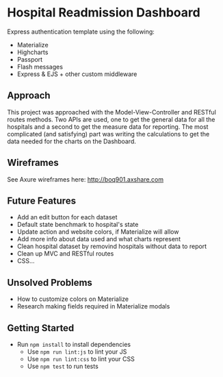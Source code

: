 # Hospital Readmission Dashboard

Express authentication template using the following:
* Materialize 
* Highcharts
* Passport 
* Flash messages 
* Express & EJS + other custom middleware 

## Approach
This project was approached with the Model-View-Controller and RESTful routes methods. Two APIs are used, one to get the general data for all the hospitals and a second to get the measure data for reporting. 
The most complicated (and satisfying) part was writing the calculations to get the data needed for the charts on the Dashboard.

## Wireframes
See Axure wireframes here: http://boq901.axshare.com

## Future Features
* Add an edit button for each dataset
* Default state benchmark to hospital's state
* Update action and website colors, if Materialize will allow
* Add more info about data used and what charts represent
* Clean hospital dataset by removind hospitals without data to report
* Clean up MVC and RESTful routes
* CSS...

## Unsolved Problems
* How to customize colors on Materialize
* Research making fields required in Materialize modals


## Getting Started

* Run `npm install` to install dependencies
  * Use `npm run lint:js` to lint your JS
  * Use `npm run lint:css` to lint your CSS
  * Use `npm test` to run tests
